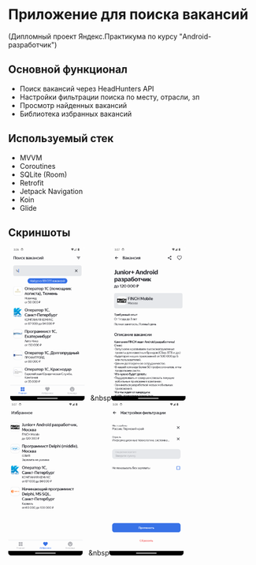 # Приложение для поиска вакансий
(Дипломный проект Яндекс.Практикума по курсу "Android-разработчик")

## Основной функционал

- Поиск вакансий через HeadHunters API
- Настройки фильтрации поиска по месту, отрасли, зп
- Просмотр найденных вакансий
- Библиотека избранных вакансий


## Используемый стек

- MVVM
- Coroutines
- SQLite (Room)
- Retrofit
- Jetpack Navigation
- Koin
- Glide


## Скриншоты

&nbsp;<img src="./docs/img/1.png" width=30% height=30%>&nbsp;&nbsp;&nbsp;&nbsp<img src="./docs/img/2.png" width=30% height=30%>
&nbsp;
&nbsp;
&nbsp;<img src="./docs/img/3.png" width=30% height=30%>&nbsp;&nbsp;&nbsp;&nbsp<img src="./docs/img/4.png" width=30% height=30%>
